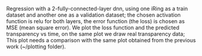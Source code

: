 Regression with a 2-fully-connected-layer dnn, using one iRing as a train dataset and another one as a validation dataset;
the chosen activation function is relu for both layers, the error function (the loss) is chosen as MSE (mean square error).
We plot the loss function and the predicted transparency vs time, on the same plot we draw real transparency data; 
This plot needs a comparison with the same plot obtained from the previous work (~/plotting folder).


